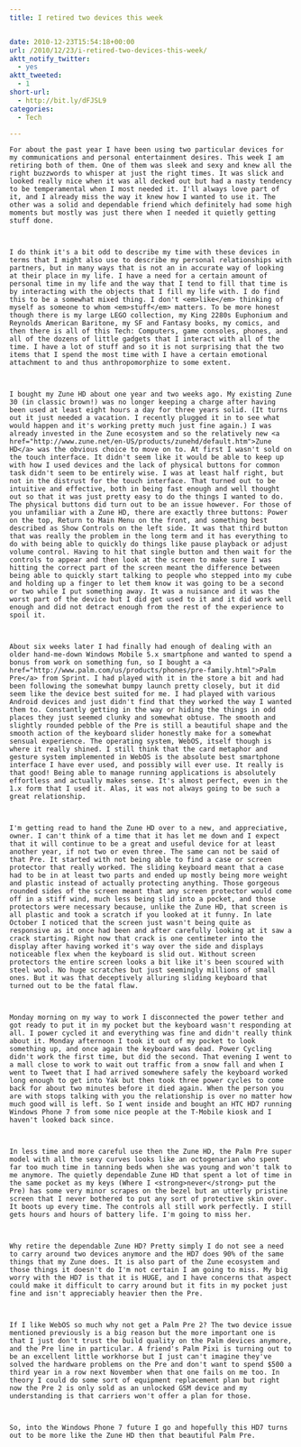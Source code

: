 ```yaml
---
title: I retired two devices this week


date: 2010-12-23T15:54:18+00:00
url: /2010/12/23/i-retired-two-devices-this-week/
aktt_notify_twitter:
  - yes
aktt_tweeted:
  - 1
short-url:
  - http://bit.ly/dFJSL9
categories:
  - Tech

---
```

<div class='microid-mailto+http:sha1:2bb30640da2469617ce934288f420a15883ad1be'>
  
    For about the past year I have been using two particular devices for my communications and personal entertainment desires. This week I am retiring both of them. One of them was sleek and sexy and knew all the right buzzwords to whisper at just the right times. It was slick and looked really nice when it was all decked out but had a nasty tendency to be temperamental when I most needed it. I'll always love part of it, and I already miss the way it knew how I wanted to use it. The other was a solid and dependable friend which definitely had some high moments but mostly was just there when I needed it quietly getting stuff done.
  
  
  
    I do think it's a bit odd to describe my time with these devices in terms that I might also use to describe my personal relationships with partners, but in many ways that is not an in accurate way of looking at their place in my life. I have a need for a certain amount of personal time in my life and the way that I tend to fill that time is by interacting with the objects that I fill my life with. I do find this to be a somewhat mixed thing. I don't <em>like</em> thinking of myself as someone to whom <em>stuff</em> matters. To be more honest though there is my large LEGO collection, my King 2280s Euphonium and Reynolds American Baritone, my SF and Fantasy books, my comics, and then there is all of this Tech: Computers, game consoles, phones, and all of the dozens of little gadgets that I interact with all of the time. I have a lot of stuff and so it is not surprising that the two items that I spend the most time with I have a certain emotional attachment to and thus anthropomorphize to some extent.
  
  
  
    I bought my Zune HD about one year and two weeks ago. My existing Zune 30 (in classic brown!) was no longer keeping a charge after having been used at least eight hours a day for three years solid. (It turns out it just needed a vacation. I recently plugged it in to see what would happen and it's working pretty much just fine again.) I was already invested in the Zune ecosystem and so the relatively new <a href="http://www.zune.net/en-US/products/zunehd/default.htm">Zune HD</a> was the obvious choice to move on to. At first I wasn't sold on the touch interface. It didn't seem like it would be able to keep up with how I used devices and the lack of physical buttons for common task didn't seem to be entirely wise. I was at least half right, but not in the distrust for the touch interface. That turned out to be intuitive and effective, both in being fast enough and well thought out so that it was just pretty easy to do the things I wanted to do. The physical buttons did turn out to be an issue however. For those of you unfamiliar with a Zune HD, there are exactly three buttons: Power on the top, Return to Main Menu on the front, and something best described as Show Controls on the left side. It was that third button that was really the problem in the long term and it has everything to do with being able to quickly do things like pause playback or adjust volume control. Having to hit that single button and then wait for the controls to appear and then look at the screen to make sure I was hitting the correct part of the screen meant the difference between being able to quickly start talking to people who stepped into my cube and holding up a finger to let them know it was going to be a second or two while I put something away. It was a nuisance and it was the worst part of the device but I did get used to it and it did work well enough and did not detract enough from the rest of the experience to spoil it.
  
  
  
    About six weeks later I had finally had enough of dealing with an older hand-me-down Windows Mobile 5.x smartphone and wanted to spend a bonus from work on something fun, so I bought a <a href="http://www.palm.com/us/products/phones/pre-family.html">Palm Pre</a> from Sprint. I had played with it in the store a bit and had been following the somewhat bumpy launch pretty closely, but it did seem like the device best suited for me. I had played with various Android devices and just didn't find that they worked the way I wanted them to. Constantly getting in the way or hiding the things in odd places they just seemed clunky and somewhat obtuse. The smooth and slightly rounded pebble of the Pre is still a beautiful shape and the smooth action of the keyboard slider honestly make for a somewhat sensual experience. The operating system, WebOS, itself though is where it really shined. I still think that the card metaphor and gesture system implemented in WebOS is the absolute best smartphone interface I have ever used, and possibly will ever use. It really is that good! Being able to manage running applications is absolutely effortless and actually makes sense. It's almost perfect, even in the 1.x form that I used it. Alas, it was not always going to be such a great relationship.
  
  
  
    I'm getting read to hand the Zune HD over to a new, and appreciative, owner. I can't think of a time that it has let me down and I expect that it will continue to be a great and useful device for at least another year, if not two or even three. The same can not be said of that Pre. It started with not being able to find a case or screen protector that really worked. The sliding keyboard meant that a case had to be in at least two parts and ended up mostly being more weight and plastic instead of actually protecting anything. Those gorgeous rounded sides of the screen meant that any screen protector would come off in a stiff wind, much less being slid into a pocket, and those protectors were necessary because, unlike the Zune HD, that screen is all plastic and took a scratch if you looked at it funny. In late October I noticed that the screen just wasn't being quite as responsive as it once had been and after carefully looking at it saw a crack starting. Right now that crack is one centimeter into the display after having worked it's way over the side and displays noticeable flex when the keyboard is slid out. Without screen protectors the entire screen looks a bit like it's been scoured with steel wool. No huge scratches but just seemingly millions of small ones. But it was that deceptively alluring sliding keyboard that turned out to be the fatal flaw.
  
  
  
    Monday morning on my way to work I disconnected the power tether and got ready to put it in my pocket but the keyboard wasn't responding at all. I power cycled it and everything was fine and didn't really think about it. Monday afternoon I took it out of my pocket to look something up, and once again the keyboard was dead. Power Cycling didn't work the first time, but did the second. That evening I went to a mall close to work to wait out traffic from a snow fall and when I went to Tweet that I had arrived somewhere safely the keyboard worked long enough to get into Yak but then took three power cycles to come back for about two minutes before it died again. When the person you are with stops talking with you the relationship is over no matter how much good will is left. So I went inside and bought an HTC HD7 running Windows Phone 7 from some nice people at the T-Mobile kiosk and I haven't looked back since.
  
  
  
    In less time and more careful use then the Zune HD, the Palm Pre super model with all the sexy curves looks like an octogenarian who spent far too much time in tanning beds when she was young and won't talk to me anymore. The quietly dependable Zune HD that spent a lot of time in the same pocket as my keys (Where I <strong>never</strong> put the Pre) has some very minor scrapes on the bezel but an utterly pristine screen that I never bothered to put any sort of protective skin over. It boots up every time. The controls all still work perfectly. I still gets hours and hours of battery life. I'm going to miss her.
  
  
  
    Why retire the dependable Zune HD? Pretty simply I do not see a need to carry around two devices anymore and the HD7 does 90% of the same things that my Zune does. It is also part of the Zune ecosystem and those things it doesn't do I'm not certain I am going to miss. My big worry with the HD7 is that it is HUGE, and I have concerns that aspect could make it difficult to carry around but it fits in my pocket just fine and isn't appreciably heavier then the Pre.
  
  
  
    If I like WebOS so much why not get a Palm Pre 2? The two device issue mentioned previously is a big reason but the more important one is that I just don't trust the build quality on the Palm devices anymore, and the Pre line in particular. A friend's Palm Pixi is turning out to be an excellent little workhorse but I just can't imagine they've solved the hardware problems on the Pre and don't want to spend $500 a third year in a row next November when that one fails on me too. In theory I could do some sort of equipment replacement plan but right now the Pre 2 is only sold as an unlocked GSM device and my understanding is that carriers won't offer a plan for those.
  
  
  
    So, into the Windows Phone 7 future I go and hopefully this HD7 turns out to be more like the Zune HD then that beautiful Palm Pre.
  

